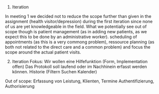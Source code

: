1. Iteration

In meeting 1 we decided not to reduce the scope further than given in the assignment (health visitor/depression) during the first iteration since none of us are yet knowledgeable in the field. What we potentially see out of scope though is patient management (as in adding new patients, as we expect this to be done by an administrative worker). scheduling of appointments (as this is a very commong problem), ressource planning (as both not related to the direct care and a common problem) and focus the scope around the actual patient visits.

2. Iteration
Fokus:
Wir wollen eine Hilfefunktion (Form, Implementation offen)
Das Protokoll soll laufend oder im Nachhinein erfasst werden können.
Historie (Filtern Suchen Kalender)

Out of scope: 
Erfassung von Leistung, Klienten, Termine
Authentifizierung, Authorisierung

